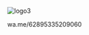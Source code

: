 ![logo3](https://user-images.githubusercontent.com/102281729/159858691-da6917f2-51ca-466a-9aca-f34010cd79d5.jpeg)

wa.me/62895335209060
